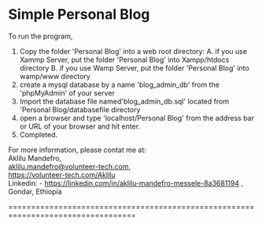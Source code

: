 Simple Personal Blog
===============================================================================

To run the program,

1. Copy the folder 'Personal Blog' into a web root directory:
          A. if you use Xammp Server, put the folder 'Personal Blog' into Xampp/htdocs directory
          B. if you use Wamp Server, put the folder 'Personal Blog' into wamp/www directory
2. create a mysql database by a name 'blog_admin_db' from the 'phpMyAdmin' of your server
3. Import the database file named'blog_admin_db.sql' located from 'Personal Blog/databasefile directory
4. open a browser and type 'localhost/Personal Blog' from the address bar or URL of your browser and hit enter.
5. Completed.

For more information, please contat me at:<br>
Aklilu Mandefro,<br>
aklilu.mandefro@volunteer-tech.com, <br>
https://volunteer-tech.com/Aklilu <br>
Linkedin: - https://linkedin.com/in/aklilu-mandefro-messele-8a3681194 , <br>
Gondar, Ethiopia

==================================================================================
